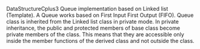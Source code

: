 DataStructureCplus3
Queue implementation based on Linked list (Template). A Queue works based on First Input First Output (FIFO). Queue class is inherited from the Linked list class in private mode. In private inheritance, the public and protected members of base class become private members of the class. This means that they are accessible only inside the member functions of the derived class and not outside the class.
